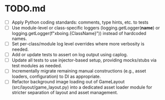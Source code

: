 # TODO.md

- [ ] Apply Python coding standards: comments, type hints, etc. to tests
- [ ] Use module-level or class-specific loggers (logging.getLogger(__name__) or logging.getLogger(f"xboing.{ClassName}")) instead of hardcoded names.
- [ ] Set per-class/module log level overrides where more verbosity is needed.
- [ ] Add or update tests to assert on log output using caplog.
- [ ] Update all tests to use injector-based setup, providing mocks/stubs via test modules as needed.
- [ ] Incrementally migrate remaining manual constructions (e.g., asset loaders, configuration) to DI as appropriate.
- [ ] Refactor background image loading out of GameLayout (src/layout/game_layout.py) into a dedicated asset loader module for stricter separation of layout and asset management.
